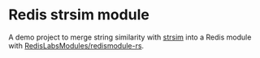# Redis strsim module

A demo project to merge string similarity with [strsim](https://docs.rs/strsim/0.11.1/strsim/index.html) into a Redis module with [RedisLabsModules/redismodule-rs](https://github.com/RedisLabsModules/redismodule-rs).
